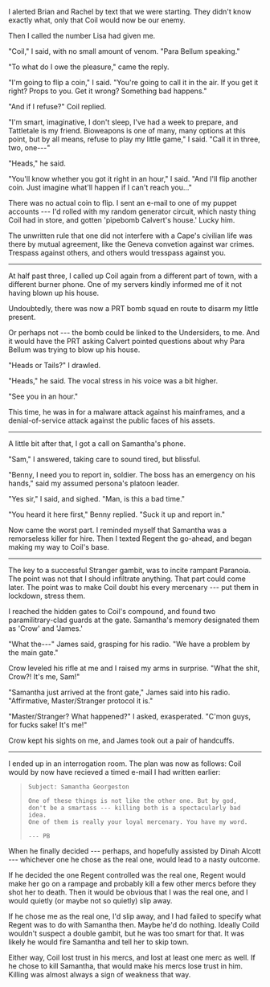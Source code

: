 I alerted Brian and Rachel by text that we were starting. They didn't know exactly what, only that
Coil would now be our enemy.

Then I called the number Lisa had given me.

"Coil," I said, with no small amount of venom. "Para Bellum speaking."

"To what do I owe the pleasure," came the reply.

"I'm going to flip a coin," I said. "You're going to call it in the air.
If you get it right? Props to you. Get it wrong? Something bad happens."

"And if I refuse?" Coil replied.

"I'm smart, imaginative, I don't sleep, I've had a week to prepare, and Tattletale
is my friend. Bioweapons is one of many, many options at this point, but
by all means, refuse to play my little game," I said. "Call it in three,
two, one---"

"Heads," he said.

"You'll know whether you got it right in an hour," I said. "And I'll flip another
coin. Just imagine what'll happen if I can't reach you..."

There was no actual coin to flip. I sent an e-mail to one of my puppet accounts
--- I'd rolled with my random generator circuit, which nasty thing Coil had
in store, and gotten 'pipebomb Calvert's house.' Lucky him.

The unwritten rule that one did not interfere with a Cape's civilian life
was there by mutual agreement, like the Geneva convetion against
war crimes. Trespass against others, and others would tresspass against you.

----

At half past three, I called up Coil again from a different part of town, with
a different burner phone. One of my servers kindly informed me of it not having
blown up his house.

Undoubtedly, there was now a PRT bomb squad en route to disarm my little present.

Or perhaps not --- the bomb could be linked to the Undersiders, to me. And it would
have the PRT asking Calvert pointed questions about why Para Bellum was trying to
blow up his house.

"Heads or Tails?" I drawled.

"Heads," he said. The vocal stress in his voice was a bit higher.

"See you in an hour."

This time, he was in for a malware attack against his mainframes,
and a denial-of-service attack against the public faces of his assets.

----

A little bit after that, I got a call on Samantha's phone.

"Sam," I answered, taking care to sound tired, but blissful.

"Benny, I need you to report in, soldier. The boss has an emergency on his hands," said
my assumed persona's platoon leader.

"Yes sir," I said, and sighed. "Man, is this a bad time."

"You heard it here first," Benny replied. "Suck it up and report in."

Now came the worst part. I reminded myself that Samantha was a remorseless killer
for hire. Then I texted Regent the go-ahead, and began making my way to Coil's base.

----

The key to a successful Stranger gambit, was to incite rampant Paranoia. The point was
not that I should infiltrate anything. That part could come later. The point was to
make Coil doubt his every mercenary --- put them in lockdown, stress them.

I reached the hidden gates to Coil's compound, and found two paramilitrary-clad guards at the 
gate. Samantha's memory designated them as 'Crow' and 'James.'

"What the---" James said, grasping for his radio. "We have a problem by the main gate."

Crow leveled his rifle at me and I raised my arms in surprise. "What the shit, Crow?! It's
me, Sam!"

"Samantha just arrived at the front gate," James said into his radio. "Affirmative, Master/Stranger
protocol it is."

"Master/Stranger? What happened?" I asked, exasperated. "C'mon guys, for fucks sake! It's me!"

Crow kept his sights on me, and James took out a pair of handcuffs.

----

I ended up in an interrogation room. The plan was now as follows: Coil would by now have recieved a timed
e-mail I had written earlier:

> ~~~
> Subject: Samantha Georgeston
>
> One of these things is not like the other one. But by god,
> don't be a smartass --- killing both is a spectacularly bad idea.
> One of them is really your loyal mercenary. You have my word.
>
> --- PB
> ~~~

When he finally decided --- perhaps, and hopefully assisted by Dinah Alcott --- whichever one he chose as
the real one, would lead to a nasty outcome.

If he decided the one Regent controlled was the real one, Regent would make her go on a rampage and probably
kill a few other mercs before they shot her to death. Then it would be obvious that I was the real one, and
I would quietly (or maybe not so quietly) slip away.

If he chose me as the real one, I'd slip away, and I had failed to specify what Regent was to do with Samantha
then. Maybe he'd do nothing. Ideally Coild wouldn't suspect a double gambit, but he was too smart for that. It
was likely he would fire Samantha and tell her to skip town.

Either way, Coil lost trust in his mercs, and lost at least one merc as well. If he chose to kill Samantha,
that would make his mercs lose trust in him. Killing was almost always a sign of weakness that way.
